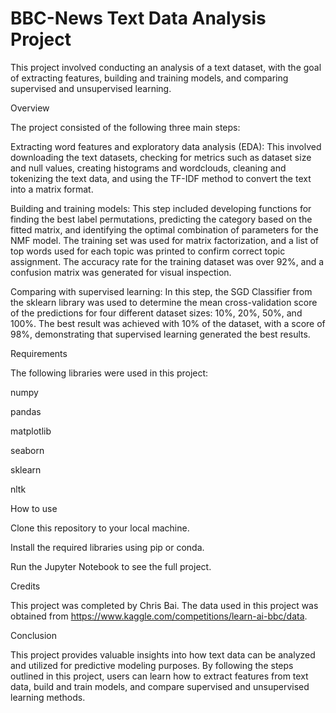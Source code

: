 # BBC-News Text Data Analysis Project

This project involved conducting an analysis of a text dataset, with the goal of extracting features, building and training models, and comparing supervised and unsupervised learning.

Overview

The project consisted of the following three main steps:

Extracting word features and exploratory data analysis (EDA): This involved downloading the text datasets, checking for metrics such as dataset size and null values, creating histograms and wordclouds, cleaning and tokenizing the text data, and using the TF-IDF method to convert the text into a matrix format.

Building and training models: This step included developing functions for finding the best label permutations, predicting the category based on the fitted matrix, and identifying the optimal combination of parameters for the NMF model. The training set was used for matrix factorization, and a list of top words used for each topic was printed to confirm correct topic assignment. The accuracy rate for the training dataset was over 92%, and a confusion matrix was generated for visual inspection.

Comparing with supervised learning: In this step, the SGD Classifier from the sklearn library was used to determine the mean cross-validation score of the predictions for four different dataset sizes: 10%, 20%, 50%, and 100%. The best result was achieved with 10% of the dataset, with a score of 98%, demonstrating that supervised learning generated the best results.

Requirements

The following libraries were used in this project:

numpy

pandas

matplotlib

seaborn

sklearn

nltk

How to use

Clone this repository to your local machine.

Install the required libraries using pip or conda.

Run the Jupyter Notebook to see the full project.

Credits

This project was completed by Chris Bai. The data used in this project was obtained from https://www.kaggle.com/competitions/learn-ai-bbc/data.

Conclusion

This project provides valuable insights into how text data can be analyzed and utilized for predictive modeling purposes. By following the steps outlined in this project, users can learn how to extract features from text data, build and train models, and compare supervised and unsupervised learning methods.
